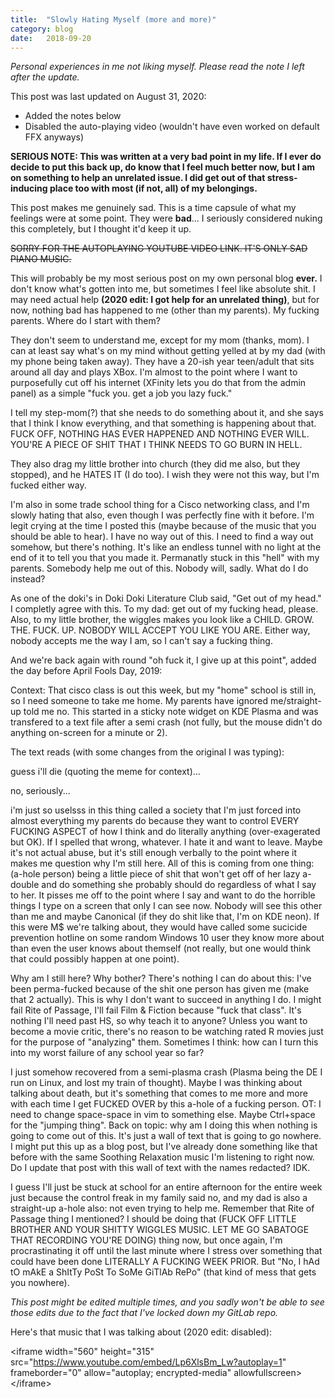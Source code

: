 ```yaml
---
title:  "Slowly Hating Myself (more and more)"
category: blog
date:   2018-09-20
---
```


*Personal experiences in me not liking myself. Please read the note I left after the update.*



This post was last updated on August 31, 2020:

 - Added the notes below
 - Disabled the auto-playing video (wouldn't have even worked on default FFX anyways)

**SERIOUS NOTE: This was written at a very bad point in my life. If I ever do decide to put this back up, do know that I feel much better now, but I am on something to help an unrelated issue. I did get out of that stress-inducing place too with most (if not, all) of my belongings.**

This post makes me genuinely sad. This is a time capsule of what my feelings were at some point. They were **bad**... I seriously considered nuking this completely, but I thought it'd keep it up.

~~SORRY FOR THE AUTOPLAYING YOUTUBE VIDEO LINK. IT'S ONLY SAD PIANO MUSIC.~~

This will probably be my most serious post on my own personal blog **ever.** I don't know what's gotten into me, but sometimes I feel like absolute shit. I may need actual help **(2020 edit: I got help for an unrelated thing)**, but for now, nothing bad has happened to me (other than my parents). My fucking parents. Where do I start with them?

They don't seem to understand me, except for my mom (thanks, mom). I can at least say what's on my mind without getting yelled at by my dad (with my phone being taken away). They have a 20-ish year teen/adult that sits around all day and plays XBox. I'm almost to the point where I want to purposefully cut off his internet (XFinity lets you do that from the admin panel) as a simple "fuck you. get a job you lazy fuck."

I tell my step-mom(?) that she needs to do something about it, and she says that I think I know everything, and that something is happening about that. FUCK OFF, NOTHING HAS EVER HAPPENED AND NOTHING EVER WILL. YOU'RE A PIECE OF SHIT THAT I THINK NEEDS TO GO BURN IN HELL. 

They also drag my little brother into church (they did me also, but they stopped), and he HATES IT (I do too). I wish they were not this way, but I'm fucked either way.

I'm also in some trade school thing for a Cisco networking class, and I'm slowly hating that also, even though I was perfectly fine with it before. I'm legit crying at the time I posted this (maybe because of the music that you should be able to hear). I have no way out of this. I need to find a way out somehow, but there's nothing. It's like an endless tunnel with no light at the end of it to tell you that you made it. Permanatly stuck in this "hell" with my parents. Somebody help me out of this. Nobody will, sadly. What do I do instead?

As one of the doki's in Doki Doki Literature Club said, "Get out of my head." I completly agree with this. To my dad: get out of my fucking head, please. Also, to my little brother, the wiggles makes you look like a CHILD. GROW. THE. FUCK. UP. NOBODY WILL ACCEPT YOU LIKE YOU ARE. Either way, nobody accepts me the way I am, so I can't say a fucking thing.

And we're back again with round "oh fuck it, I give up at this point", added the day before April Fools Day, 2019:

Context: That cisco class is out this week, but my "home" school is still in, so I need someone to take me home. My parents have ignored me/straight-up told me no. This started in a sticky note widget on KDE Plasma and was transfered to a text file after a semi crash (not fully, but the mouse didn't do anything on-screen for a minute or 2).

The text reads (with some changes from the original I was typing):

guess i'll die (quoting the meme for context)...

no, seriously...

i'm just so uselsss in this thing called a society that I'm just forced into almost everything my parents do because they want to control EVERY FUCKING ASPECT of how I think and do literally anything (over-exagerated but OK). If I spelled that wrong, whatever. I hate it and want to leave. Maybe it's not actual abuse, but it's still enough verbally to the point where it makes me question why I'm still here. All of this is coming from one thing: (a-hole person) being a little piece of shit that won't get off of her lazy a-double and do something she probably should do regardless of what I say to her. It pisses me off to the point where I say and want to do the horrible things I type on a screen that only I can see now. Nobody will see this other than me and maybe Canonical (if they do shit like that, I'm on KDE neon). If this were M$ we're talking about, they would have called some sucicide prevention hotline on some random Windows 10 user they know more about than even the user knows about themself (not really, but one would think that could possibly happen at one point). 

Why am I still here? Why bother? There's nothing I can do about this: I've been perma-fucked because of the shit one person has given me (make that 2 actually). This is why I don't want to succeed in anything I do. I might fail Rite of Passage, I'll fail Film & Fiction because "fuck that class". It's nothing I'll need past HS, so why teach it to anyone? Unless you want to become a movie critic, there's no reason to be watching rated R movies just for the purpose of "analyzing" them. Sometimes I think: how can I turn this into my worst failure of any school year so far?

I just somehow recovered from a semi-plasma crash (Plasma being the DE I run on Linux, and lost my train of thought). Maybe I was thinking about talking about death, but it's something that comes to me more and more with each time I get FUCKED OVER by this a-hole of a fucking person. OT: I need to change space-space in vim to something else. Maybe Ctrl+space for the "jumping thing". Back on topic: why am I doing this when nothing is going to come out of this. It's just a wall of text that is going to go nowhere. I might put this up as a blog post, but I've already done something like that before with the same Soothing Relaxation music I'm listening to right now. Do I update that post with this wall of text with the names redacted? IDK.

I guess I'll just be stuck at school for an entire afternoon for the entire week just because the control freak in my family said no, and my dad is also a straight-up a-hole also: not even trying to help me. Remember that Rite of Passage thing I mentioned? I should be doing that (FUCK OFF LITTLE BROTHER AND YOUR SHITTY WIGGLES MUSIC. LET ME GO SABATOGE THAT RECORDING YOU'RE DOING) thing now, but once again, I'm procrastinating it off until the last minute where I stress over something that could have been done LITERALLY A FUCKING WEEK PRIOR. But "No, I hAd tO mAkE a ShItTy PoSt To SoMe GiTlAb RePo" (that kind of mess that gets you nowhere). 

*This post might be edited multiple times, and you sadly won't be able to see those edits due to the fact that I've locked down my GitLab repo.*

Here's that music that I was talking about (2020 edit: disabled):

\<iframe width="560" height="315" src="https://www.youtube.com/embed/Lp6XlsBm_Lw?autoplay=1" frameborder="0" allow="autoplay; encrypted-media" allowfullscreen>\</iframe>
